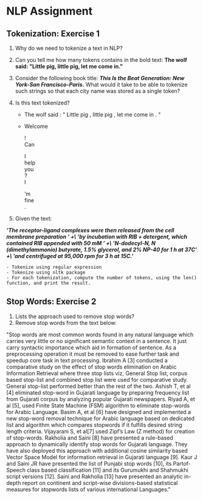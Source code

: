 # NLP Assignment

## Tokenization: Exercise 1

1. Why do we need to tokenize a text in NLP?

2. Can you tell me how many tokens contains in the bold text:
**The wolf said: "Little pig, little pig, let me come in."**
3. Consider the following book title: ***This Is the Beat Generation: New York-San Francisco-Paris.*** What would it take to be able to tokenize such strings so that each city name was stored as a single token?
4. Is this text tokenized?
	- The wolf said : " Little pig , little pig , let me come in . "
	- Welcome
	
		 !     
		 Can  
     
		I     
		help     
		you     
		?     
		I 
    
		’m     
		fine     
		.
    
5. Given the text:

***’The receptor-ligand complexes were then released from the cell membrane preparation ’ +\ ’by incubation with RIB + detergent, which contained RIB appended with 50 mM ’ +\ ’N-dodecyl-N, N (dimethylammonio) butyrate, 1.5% glycerol, and 2% NP-40 for 1 h at 37C’ +\ ’and centrifuged at 95,000 rpm for 3 h at 15C.’***

	- Tokenize using regular expression
	- Tokenize using nltk package
	- For each tokenization, compute the number of tokens, using the len() function, and print the result.
  
  ## Stop Words: Exercise 2
  
  1. Lists the approach used to remove stop words?
2. Remove stop words from the text below:

"Stop words are most common words found in any natural
language which carries very little or no significant semantic
context in a sentence. It just carry syntactic importance which
aid in formation of sentence. As a preprocessing operation it
must be removed to ease further task and speedup core task in
text processing. Ibrahim A [3] conducted a comparative study
on the effect of stop words elimination on Arabic Information
Retrieval where three stop lists viz, General Stop list, corpus
based stop-list and combined stop list were used for
comparative study. General stop-list performed better than the
rest of the two. Ashish T, et al [4] eliminated stop-word in
Gujarati language by preparing frequency list from Gujarati
corpus by analyzing popular Gujarati newspapers. Riyad A, et
al [5], used Finite State Machine (FSM) algorithm to eliminate
stop-words for Arabic Language. Basim A, et al [6] have
designed and implemented a new stop-word removal technique
for Arabic language based on dedicated list and algorithm
which compares stopwords if it fulfills desired string length
criteria. Vijayarani S, et al[7] used Zipf’s Law (Z method) for
creation of stop-words. Rakholia and Saini [8] have presented
a rule-based approach to dynamically identify stop words for
Gujarati language. They have also deployed this approach
with additional cosine similarity based Vector Space Model for
information retrieval in Gujarati language [9]. Kaur J and Saini
JR have presented the list of Punjabi stop words [10], its Partof-Speech class based classification [11] and its Gurumukhi
and Shahmukhi script versions [12]. Saini and Rakholia [13]
have presented an analytic in-depth report on continent and
script-wise divisions-based statistical measures for stopwords
lists of various international Languages."
